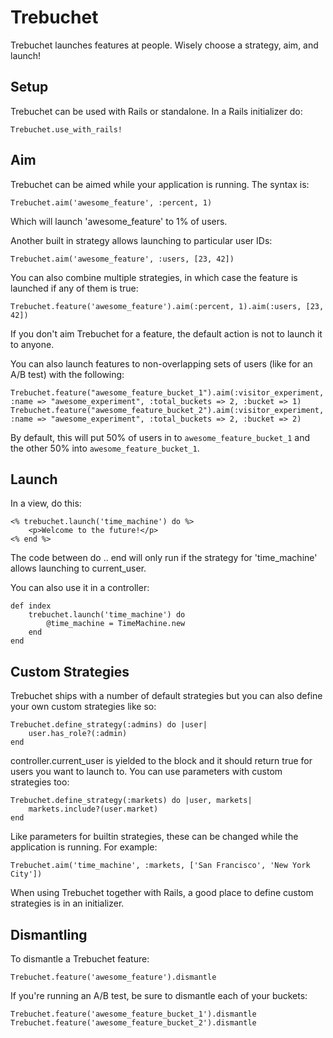 Trebuchet
=========

Trebuchet launches features at people. Wisely choose a strategy, aim, and launch!


Setup
-----

Trebuchet can be used with Rails or standalone.
In a Rails initializer do:

    Trebuchet.use_with_rails!


Aim
---

Trebuchet can be aimed while your application is running. The syntax is:

    Trebuchet.aim('awesome_feature', :percent, 1)

Which will launch 'awesome_feature' to 1% of users.

Another built in strategy allows launching to particular user IDs:

    Trebuchet.aim('awesome_feature', :users, [23, 42])

You can also combine multiple strategies, in which case the feature is launched if any of them is true:

    Trebuchet.feature('awesome_feature').aim(:percent, 1).aim(:users, [23, 42])

If you don't aim Trebuchet for a feature, the default action is not to launch it to anyone.

You can also launch features to non-overlapping sets of users (like for an A/B test) with the following:

    Trebuchet.feature("awesome_feature_bucket_1").aim(:visitor_experiment, :name => "awesome_experiment", :total_buckets => 2, :bucket => 1)
    Trebuchet.feature("awesome_feature_bucket_2").aim(:visitor_experiment, :name => "awesome_experiment", :total_buckets => 2, :bucket => 2)

By default, this will put 50% of users in to `awesome_feature_bucket_1` and the other 50% into `awesome_feature_bucket_1`.

Launch
------

In a view, do this:

    <% trebuchet.launch('time_machine') do %>
        <p>Welcome to the future!</p>
    <% end %>

The code between do .. end will only run if the strategy for 'time_machine' allows launching to current_user.

You can also use it in a controller:

    def index
        trebuchet.launch('time_machine') do
            @time_machine = TimeMachine.new
        end
    end


Custom Strategies
-----------------

Trebuchet ships with a number of default strategies but you can also define your own custom strategies like so:

    Trebuchet.define_strategy(:admins) do |user|
        user.has_role?(:admin)
    end

controller.current_user is yielded to the block and it should return true for users you want to launch to.
You can use parameters with custom strategies too:

    Trebuchet.define_strategy(:markets) do |user, markets|
        markets.include?(user.market)
    end

Like parameters for builtin strategies, these can be changed while the application is running. For example:

    Trebuchet.aim('time_machine', :markets, ['San Francisco', 'New York City'])

When using Trebuchet together with Rails, a good place to define custom strategies is in an initializer.

Dismantling
-----------

To dismantle a Trebuchet feature:

    Trebuchet.feature('awesome_feature').dismantle

If you're running an A/B test, be sure to dismantle each of your buckets:

    Trebuchet.feature('awesome_feature_bucket_1').dismantle
    Trebuchet.feature('awesome_feature_bucket_2').dismantle

